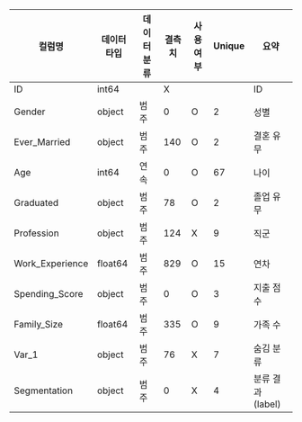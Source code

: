 | 컬럼명            | 데이터 타입 | 데이터 분류 | 결측치 | 사용여부 | Unique | 요약                     |
|------------------|-------------|--------------|--------|----------|--------|--------------------------|
| ID               | int64      |              | X      |          |        | ID                       |
| Gender           | object     | 범주         | 0      | O        | 2      | 성별                     |
| Ever_Married     | object     | 범주         | 140    | O        | 2      | 결혼 유무                |
| Age              | int64      | 연속         | 0      | O        | 67     | 나이                     |
| Graduated        | object     | 범주         | 78     | O        | 2      | 졸업 유무                |
| Profession       | object     | 범주         | 124    | X        | 9      | 직군                     |
| Work_Experience   | float64    | 범주         | 829    | O        | 15     | 연차                     |
| Spending_Score   | object     | 범주         | 0      | O        | 3      | 지출 점수                |
| Family_Size      | float64    | 범주         | 335    | O        | 9      | 가족 수                  |
| Var_1            | object     | 범주         | 76     | X        | 7      | 숨김 분류                |
| Segmentation     | object     | 범주         | 0      | X        | 4      | 분류 결과 (label)       |